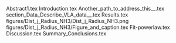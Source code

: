 Abstract1.tex
Introduction.tex
Another_path_to_address_this__.tex
section_Data_Describe_VLA_data__.tex
Results.tex
figures/Dist_j_Radius_NH3/Dist_j_Radius_NH3.png
figures/Dist_j_Radius_NH3/Figure_and_caption.tex
Fit-powerlaw.tex
Discussion.tex
Summary_Conclusions.tex